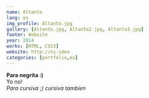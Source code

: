 ```yaml
---
name: Altanto
lang: es
img_profile: Altanto.jpg
gallery: [Altanto.jpg, Altanto2.jpg, Altanto3.jpg]
footer: Website
year: 2014
works: [HTML, CSS3]
website: http://ni-idea
categories: [portfolio,es]
---
```

<strong>Para negrita :)</strong><br />Yo no!<br />
<em>Para cursiva ;)</em><i> cursiva tambien</i>